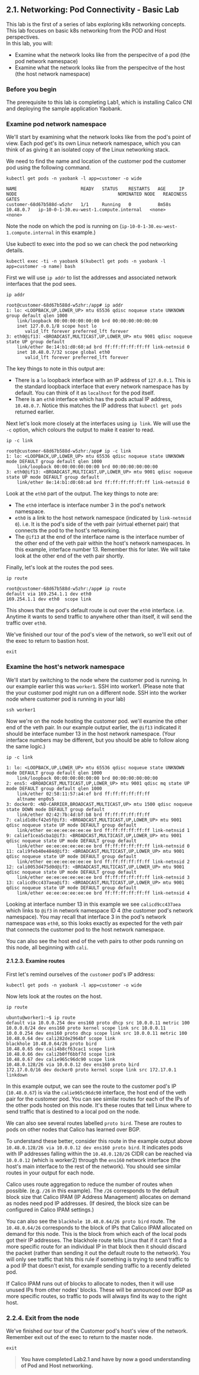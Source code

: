 ## 2.1. Networking: Pod Connectivity - Basic Lab

This lab is the first of a series of labs exploring k8s networking concepts. This lab focuses on basic k8s networking from the POD and Host perspectives.   
In this lab, you will:
* Examine what the network looks like from the perspecitve of a pod (the pod network namespace)
* Examine what the network looks like from the perspecitve of the host (the host network namespace)

### Before you begin

The prerequisite to this lab is completing Lab1, which is installing Calico CNI and deploying the sample application Yaobank.


### Examine pod network namespace

We'll start by examining what the network looks like from the pod's point of view. Each pod get's its own Linux network namespace, which you can think of as giving it an isolated copy of the Linux networking stack. 


We need to find the name and location of the customer pod the customer pod using the following command.

```
kubectl get pods -n yaobank -l app=customer -o wide
```
```
NAME                        READY   STATUS    RESTARTS   AGE     IP          NODE                                      NOMINATED NODE   READINESS GATES
customer-68d67b588d-w5zhr   1/1     Running   0          8m58s   10.48.0.7   ip-10-0-1-30.eu-west-1.compute.internal   <none>           <none>
```

Note the node on which the pod is running on (`ip-10-0-1-30.eu-west-1.compute.internal` in this example.)

Use kubectl to exec into the pod so we can check the pod networking details. 

```
kubectl exec -ti -n yaobank $(kubectl get pods -n yaobank -l app=customer -o name) bash
```


First we will use `ip addr` to list the addresses and associated network interfaces that the pod sees.
```
ip addr
```
```
root@customer-68d67b588d-w5zhr:/app# ip addr
1: lo: <LOOPBACK,UP,LOWER_UP> mtu 65536 qdisc noqueue state UNKNOWN group default qlen 1000
    link/loopback 00:00:00:00:00:00 brd 00:00:00:00:00:00
    inet 127.0.0.1/8 scope host lo
       valid_lft forever preferred_lft forever
3: eth0@if13: <BROADCAST,MULTICAST,UP,LOWER_UP> mtu 9001 qdisc noqueue state UP group default 
    link/ether 8e:14:b1:d0:60:ad brd ff:ff:ff:ff:ff:ff link-netnsid 0
    inet 10.48.0.7/32 scope global eth0
       valid_lft forever preferred_lft forever
```

The key things to note in this output are:
* There is a `lo` loopback interface with an IP address of `127.0.0.1`. This is the standard loopback interface that every network namespace has by default. You can think of it as `localhost` for the pod itself.
* There is an `eth0` interface which has the pods actual IP address, `10.48.0.7`. Notice this matches the IP address that `kubectl get pods` returned earlier.

Next let's look more closely at the interfaces using `ip link`.  We will use the `-c` option, which colours the output to make it easier to read.

```
ip -c link
```
```
root@customer-68d67b588d-w5zhr:/app# ip -c link
1: lo: <LOOPBACK,UP,LOWER_UP> mtu 65536 qdisc noqueue state UNKNOWN mode DEFAULT group default qlen 1000
    link/loopback 00:00:00:00:00:00 brd 00:00:00:00:00:00
3: eth0@if13: <BROADCAST,MULTICAST,UP,LOWER_UP> mtu 9001 qdisc noqueue state UP mode DEFAULT group default 
    link/ether 8e:14:b1:d0:60:ad brd ff:ff:ff:ff:ff:ff link-netnsid 0
```

Look at the `eth0` part of the output. The key things to note are:
* The `eth0` interface is interface number 3 in the pod's network namespace.
* `eth0` is a link to the host network namespace (indicated by `link-netnsid 0`). i.e. It is the pod's side of the veth pair (virtual ethernet pair) that connects the pod to the host's networking.
* The `@if13` at the end of the interface name is the interface number of the other end of the veth pair within the host's network namespaces. In this example, interface number 13.  Remember this for later. We will take look at the other end of the veth pair shortly.

Finally, let's look at the routes the pod sees.

```
ip route
```
```
root@customer-68d67b588d-w5zhr:/app# ip route
default via 169.254.1.1 dev eth0 
169.254.1.1 dev eth0  scope link 
```
This shows that the pod's default route is out over the `eth0` interface. i.e. Anytime it wants to send traffic to anywhere other than itself, it will send the traffic over `eth0`.

We've finished our tour of the pod's view of the network, so we'll exit out of the exec to return to bastion host.

```
exit
```

### Examine the host's network namespace

We'll start by switching to the node where the customer pod is running. In our example earlier this was `worker1`. SSH into worker1. (Please note that the your customer pod might run on a different node. SSH into the worker node where customer pod is running in your lab)

```
ssh worker1
```

Now we're on the node hosting the customer pod. we'll examine the other end of the veth pair. In our example output earlier, the `@if13` indicated it should be interface number 13 in the host network namespace. (Your interface numbers may be different, but you should be able to follow along the same logic.)
```
ip -c link
```
```
1: lo: <LOOPBACK,UP,LOWER_UP> mtu 65536 qdisc noqueue state UNKNOWN mode DEFAULT group default qlen 1000
    link/loopback 00:00:00:00:00:00 brd 00:00:00:00:00:00
2: ens5: <BROADCAST,MULTICAST,UP,LOWER_UP> mtu 9001 qdisc mq state UP mode DEFAULT group default qlen 1000
    link/ether 02:58:11:57:a4:ef brd ff:ff:ff:ff:ff:ff
    altname enp0s5
3: docker0: <NO-CARRIER,BROADCAST,MULTICAST,UP> mtu 1500 qdisc noqueue state DOWN mode DEFAULT group default 
    link/ether 02:42:7b:4d:bf:b8 brd ff:ff:ff:ff:ff:ff
7: calid1d8cf42e5f@if3: <BROADCAST,MULTICAST,UP,LOWER_UP> mtu 9001 qdisc noqueue state UP mode DEFAULT group default 
    link/ether ee:ee:ee:ee:ee:ee brd ff:ff:ff:ff:ff:ff link-netnsid 1
9: calief1cea5cba1@if3: <BROADCAST,MULTICAST,UP,LOWER_UP> mtu 9001 qdisc noqueue state UP mode DEFAULT group default 
    link/ether ee:ee:ee:ee:ee:ee brd ff:ff:ff:ff:ff:ff link-netnsid 0
11: cali9feb40e484d@if3: <BROADCAST,MULTICAST,UP,LOWER_UP> mtu 9001 qdisc noqueue state UP mode DEFAULT group default 
    link/ether ee:ee:ee:ee:ee:ee brd ff:ff:ff:ff:ff:ff link-netnsid 2
12: cali0053d475d0d@if3: <BROADCAST,MULTICAST,UP,LOWER_UP> mtu 9001 qdisc noqueue state UP mode DEFAULT group default 
    link/ether ee:ee:ee:ee:ee:ee brd ff:ff:ff:ff:ff:ff link-netnsid 3
13: calicd9cc437aea@if3: <BROADCAST,MULTICAST,UP,LOWER_UP> mtu 9001 qdisc noqueue state UP mode DEFAULT group default 
    link/ether ee:ee:ee:ee:ee:ee brd ff:ff:ff:ff:ff:ff link-netnsid 4
```

Looking at interface number 13 in this example we see `calicd9cc437aea` which links to `@if3` in network namespace ID 4 (the customer pod's network namespace).  You may recall that interface 3 in the pod's network namespace was `eth0`, so this looks exactly as expected for the veth pair that connects the customer pod to the host network namespace.  

You can also see the host end of the veth pairs to other pods running on this node, all beginning with `cali`.

#### 2.1.2.3. Examine routes
First let's remind ourselves of the `customer` pod's IP address:
```
kubectl get pods -n yaobank -l app=customer -o wide
````

Now lets look at the routes on the host.
```
ip route
```
```
ubuntu@worker1:~$ ip route
default via 10.0.0.254 dev ens160 proto dhcp src 10.0.0.11 metric 100 
10.0.0.0/24 dev ens160 proto kernel scope link src 10.0.0.11 
10.0.0.254 dev ens160 proto dhcp scope link src 10.0.0.11 metric 100 
10.48.0.64 dev cali282de2964bf scope link 
blackhole 10.48.0.64/26 proto bird 
10.48.0.65 dev cali4b8cf63cac1 scope link 
10.48.0.66 dev cali2b0ff6bbf7d scope link 
10.48.0.67 dev calie965c96dc90 scope link 
10.48.0.128/26 via 10.0.0.12 dev ens160 proto bird 
172.17.0.0/16 dev docker0 proto kernel scope link src 172.17.0.1 linkdown 
```

In this example output, we can see the route to the customer pod's IP (`10.48.0.67`) is via the `calie965c96dc90` interface, the host end of the veth pair for the customer pod. You can see similar routes for each of the IPs of the other pods hosted on this node. It's these routes that tell Linux where to send traffic that is destined to a local pod on the node.

We can also see several routes labelled `proto bird`. These are routes to pods on other nodes that Calico has learned over BGP. 

To understand these better, consider this route in the example output above `10.48.0.128/26 via 10.0.0.12 dev ens160 proto bird`.  It indicates pods with IP addresses falling within the `10.48.0.128/26` CIDR can be reached via `10.0.0.12` (which is worker2) through the `ens160` network interface (the host's main interface to the rest of the network). You should see similar routes in your output for each node.

Calico uses route aggregation to reduce the number of routes when possible. (e.g. `/26` in this example). The `/26` corresponds to the default block size that Calico IPAM (IP Address Management) allocates on demand as nodes need pod IP addresses. (If desired, the block size can be configured in Calico IPAM settings.)  

You can also see the `blackhole 10.48.0.64/26 proto bird` route. The `10.48.0.64/26` corresponds to the block of IPs that Calico IPAM allocated on demand for this node. This is the block from which each of the local pods got their IP addresses. The blackhole route tells Linux that if it can't find a more specific route for an individual IP in that block then it should discard the packet (rather than sending it out the default route to the network). You will only see traffic that hits this rule if something is trying to send traffic to a pod IP that doesn't exist, for example sending traffic to a recently deleted pod.

If Calico IPAM runs out of blocks to allocate to nodes, then it will use unused IPs from other nodes' blocks. These will be announced over BGP as more specific routes, so traffic to pods will always find its way to the right host.

### 2.2.4. Exit from the node
We've finished our tour of the Customer pod's host's view of the network. Remember exit out of the exec to return to the master node.
```
exit
```

> __You have completed Lab2.1 and have by now a good understanding of Pod and Host networking.__
